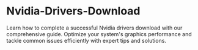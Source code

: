 # Nvidia-Drivers-Download
Learn how to complete a successful Nvidia drivers download with our comprehensive guide. Optimize your system's graphics performance and tackle common issues efficiently with expert tips and solutions.
